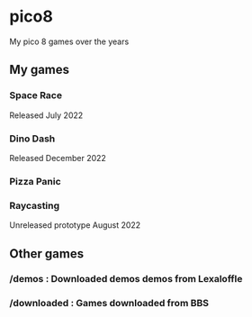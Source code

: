 # pico8
My pico 8 games over the years

## My games

### Space Race
Released
July 2022
### Dino Dash
Released
December 2022
### Pizza Panic
### Raycasting
Unreleased prototype
August 2022

## Other games
### /demos : Downloaded demos demos from Lexaloffle
### /downloaded : Games downloaded from BBS
